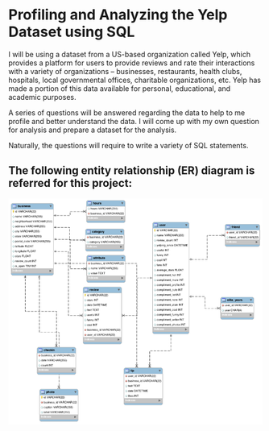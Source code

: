 # Profiling and Analyzing the Yelp Dataset using SQL

I will be using a dataset from a US-based organization called Yelp, which provides a platform for users to provide reviews and rate their interactions with a variety of organizations – businesses, restaurants, health clubs, hospitals, local governmental offices, charitable organizations, etc. Yelp has made a portion of this data available for personal, educational, and academic purposes.

A series of questions will be answered regarding the data to help to me profile and better understand the data. I will come up with my own question for analysis and prepare a dataset for the analysis.

Naturally, the questions will require to write a variety of SQL statements.

## The following entity relationship (ER) diagram is referred for this project:

![ER Diagram](YelpERDiagram.png)
